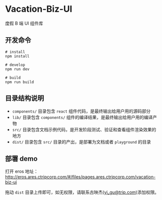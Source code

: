 # Vacation-Biz-UI

度假 B 端 UI 组件库

## 开发命令

```shell
# install
npm install

# develop
npm run dev

# build
npm run build
```

## 目录结构说明

- `components/` 目录包含 `react` 组件代码，是最终输出给用户用的源码部分
- `lib/` 目录包含 `components/` 组件的编译结果，是最终输出给用户用的编译产物
- `src/` 目录包含文档示例代码，是开发阶段测试、验证和查看组件渲染效果的地方
- `dist/` 目录包含 `src/` 目录的产出，是部署为文档或者 `playground` 的目录


## 部署 demo

打开 eros 地址： http://eros.ares.ctripcorp.com/#/files/pages.ares.ctripcorp.com/vacation-biz-ui

拖动 `dist` 目录上传即可，如无权限，请联系古映杰(yj_gu@trip.com)添加权限。